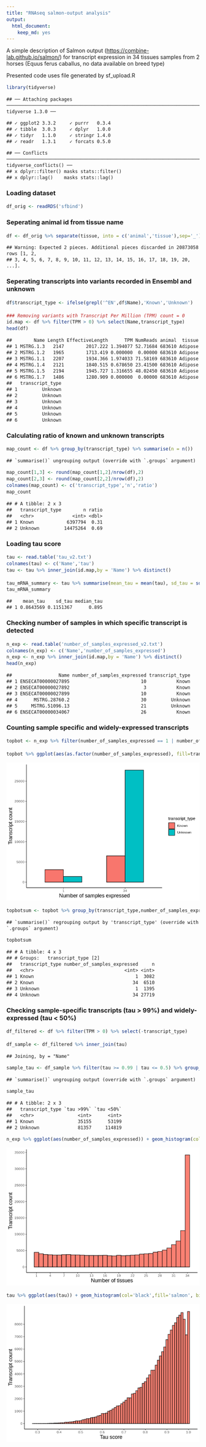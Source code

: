 ```yaml
---
title: "RNAseq salmon-output analysis"
output:
  html_document:
    keep_md: yes
---
```

A simple description of Salmon output (https://combine-lab.github.io/salmon/) for transcript expression in 34 tissues samples from 2 horses (Equus ferus caballus, no data available on breed type)

Presented code uses file generated by sf_upload.R




```r
library(tidyverse)
```

```
## ── Attaching packages ──────────────────────────────────────────────────────────────────────────────────────────────────────────── tidyverse 1.3.0 ──
```

```
## ✓ ggplot2 3.3.2     ✓ purrr   0.3.4
## ✓ tibble  3.0.3     ✓ dplyr   1.0.0
## ✓ tidyr   1.1.0     ✓ stringr 1.4.0
## ✓ readr   1.3.1     ✓ forcats 0.5.0
```

```
## ── Conflicts ─────────────────────────────────────────────────────────────────────────────────────────────────────────────── tidyverse_conflicts() ──
## x dplyr::filter() masks stats::filter()
## x dplyr::lag()    masks stats::lag()
```

### Loading dataset

```r
df_orig <- readRDS('sfbind') 
```

### Seperating animal id from tissue name

```r
df <- df_orig %>% separate(tissue, into = c('animal','tissue'),sep='_')
```

```
## Warning: Expected 2 pieces. Additional pieces discarded in 20873058 rows [1, 2,
## 3, 4, 5, 6, 7, 8, 9, 10, 11, 12, 13, 14, 15, 16, 17, 18, 19, 20, ...].
```
### Seperating transcripts into variants recorded in Ensembl and unknown


```r
df$transcript_type <- ifelse(grepl('^EN',df$Name),'Known','Unknown')

### Removing variants with Transcript Per Million (TPM) count = 0
id.map <- df %>% filter(TPM > 0) %>% select(Name,transcript_type)
head(df)
```

```
##        Name Length EffectiveLength      TPM NumReads animal  tissue
## 1 MSTRG.1.3   2147        2017.222 1.394077 52.71684 683610 Adipose
## 2 MSTRG.1.2   1965        1713.419 0.000000  0.00000 683610 Adipose
## 3 MSTRG.1.1   2207        1934.366 1.974033 71.58169 683610 Adipose
## 4 MSTRG.1.4   2121        1840.515 0.678650 23.41500 683610 Adipose
## 5 MSTRG.1.5   2194        1945.727 1.316655 48.02450 683610 Adipose
## 6 MSTRG.1.7   1486        1280.909 0.000000  0.00000 683610 Adipose
##   transcript_type
## 1         Unknown
## 2         Unknown
## 3         Unknown
## 4         Unknown
## 5         Unknown
## 6         Unknown
```

### Calculating ratio of known and unknown transcripts

```r
map_count <- df %>% group_by(transcript_type) %>% summarise(n = n())
```

```
## `summarise()` ungrouping output (override with `.groups` argument)
```

```r
map_count[1,3] <- round(map_count[1,2]/nrow(df),2)
map_count[2,3] <- round(map_count[2,2]/nrow(df),2)
colnames(map_count) <- c('transcript_type','n','ratio')
map_count
```

```
## # A tibble: 2 x 3
##   transcript_type        n ratio
##   <chr>              <int> <dbl>
## 1 Known            6397794  0.31
## 2 Unknown         14475264  0.69
```

### Loading tau score


```r
tau <- read.table('tau_v2.txt')
colnames(tau) <- c('Name','tau')
tau <- tau %>% inner_join(id.map,by = 'Name') %>% distinct()

tau_mRNA_summary <- tau %>% summarise(mean_tau = mean(tau), sd_tau = sd(tau), median_tau = median(tau))
tau_mRNA_summary
```

```
##    mean_tau    sd_tau median_tau
## 1 0.8643569 0.1151367      0.895
```

### Checking number of samples in which specific transcript is detected

```r
n_exp <- read.table('number_of_samples_expressed_v2.txt') 
colnames(n_exp) <- c('Name','number_of_samples_expressed')
n_exp <- n_exp %>% inner_join(id.map,by = 'Name') %>% distinct()
head(n_exp)
```

```
##                 Name number_of_samples_expressed transcript_type
## 1 ENSECAT00000027895                          10           Known
## 2 ENSECAT00000027892                           3           Known
## 3 ENSECAT00000027899                          10           Known
## 4      MSTRG.28760.2                          30         Unknown
## 5     MSTRG.51096.13                          21         Unknown
## 6 ENSECAT00000034067                          26           Known
```

### Counting sample specific and widely-expressed transcripts

```r
topbot <- n_exp %>% filter(number_of_samples_expressed == 1 | number_of_samples_expressed == 34)

topbot %>% ggplot(aes(as.factor(number_of_samples_expressed), fill=transcript_type)) + geom_bar(col='black',position = 'dodge',width = 0.6) + theme_classic() + ylab('Transcript count') + xlab('Number of samples expressed') + theme(axis.title = element_text( size = 14 )) + scale_y_continuous(breaks = seq(0,40000,5000))
```

![](salmon_rnaseq_files/figure-html/unnamed-chunk-8-1.png)<!-- -->

```r
topbotsum <- topbot %>% group_by(transcript_type,number_of_samples_expressed) %>% summarise(n=n())
```

```
## `summarise()` regrouping output by 'transcript_type' (override with `.groups` argument)
```

```r
topbotsum
```

```
## # A tibble: 4 x 3
## # Groups:   transcript_type [2]
##   transcript_type number_of_samples_expressed     n
##   <chr>                                 <int> <int>
## 1 Known                                     1  3082
## 2 Known                                    34  6510
## 3 Unknown                                   1  1395
## 4 Unknown                                  34 27719
```

### Checking sample-specific transcripts (tau > 99%) and widely-expressed (tau < 50%)

```r
df_filtered <- df %>% filter(TPM > 0) %>% select(-transcript_type)

df_sample <- df_filtered %>% inner_join(tau)
```

```
## Joining, by = "Name"
```

```r
sample_tau <- df_sample %>% filter(tau >= 0.99 | tau <= 0.5) %>% group_by(transcript_type) %>% summarise('tau >99%'=sum(tau>0.99), 'tau <50%' = sum(tau<0.5))
```

```
## `summarise()` ungrouping output (override with `.groups` argument)
```

```r
sample_tau
```

```
## # A tibble: 2 x 3
##   transcript_type `tau >99%` `tau <50%`
##   <chr>                <int>      <int>
## 1 Known                35155      53199
## 2 Unknown              81357     114819
```


```r
n_exp %>% ggplot(aes(number_of_samples_expressed)) + geom_histogram(col='black',fill='salmon',binwidth = 1) + theme_classic() + ylab('Transcript count') + xlab('Number of tissues')  + scale_x_continuous(breaks = seq(1,34,3)) + theme(strip.text = element_text(size = 15), axis.title = element_text( size = 14 )) + scale_y_continuous(breaks = seq(0,40000,5000)) 
```

![](salmon_rnaseq_files/figure-html/unnamed-chunk-10-1.png)<!-- -->


```r
tau %>% ggplot(aes(tau)) + geom_histogram(col='black',fill='salmon', binwidth = 0.01) + theme_classic() + ylab('Transcript count') + xlab('Tau score')  + scale_x_continuous(breaks = seq(0.2,1,0.1))  + theme(strip.text = element_text(size = 15), axis.title = element_text( size = 14 )) + scale_y_continuous(breaks = seq(0,8000,1000))
```

![](salmon_rnaseq_files/figure-html/unnamed-chunk-11-1.png)<!-- -->

